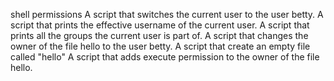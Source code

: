 shell permissions
A script that switches the current user to the user betty. 
A script that prints the effective username of the current user.
A script that prints all the groups the current user is part of.
A script that changes the owner of the file hello to the user betty.
A script that create an empty file called "hello"
A script that adds execute permission to the owner of the file hello.
